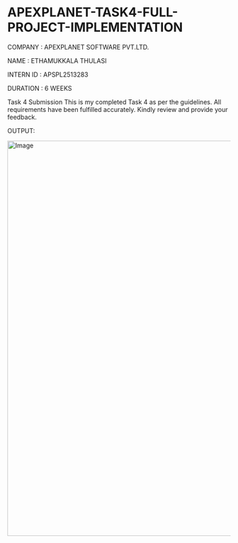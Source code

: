 # APEXPLANET-TASK4-FULL-PROJECT-IMPLEMENTATION

COMPANY : APEXPLANET SOFTWARE PVT.LTD.

NAME : ETHAMUKKALA THULASI

INTERN ID : APSPL2513283

DURATION : 6 WEEKS

Task 4 Submission
This is my completed Task 4 as per the guidelines.
All requirements have been fulfilled accurately.
Kindly review and provide your feedback.

OUTPUT:

<img width="1533" height="892" alt="Image" src="https://github.com/user-attachments/assets/567a44f5-b2c9-4b52-975a-c2a2522e441d" />
